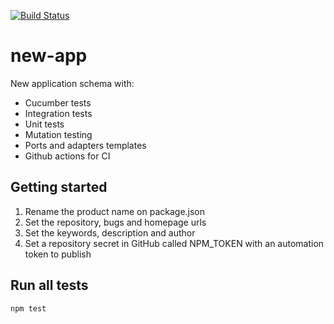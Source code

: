 [![Build Status](https://travis-ci.org/unsegnor/new-app.svg?branch=master)](https://travis-ci.org/unsegnor/new-app)

# new-app
New application schema with:
- Cucumber tests
- Integration tests
- Unit tests
- Mutation testing
- Ports and adapters templates
- Github actions for CI

## Getting started
1. Rename the product name on package.json
2. Set the repository, bugs and homepage urls
3. Set the keywords, description and author
4. Set a repository secret in GitHub called NPM_TOKEN with an automation token to publish

## Run all tests

    npm test